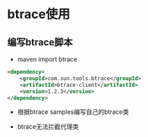 # btrace使用
## 编写btrace脚本
* maven import btrace
```xml
<dependency>
    <groupId>com.sun.tools.btrace</groupId>
    <artifactId>btrace-client</artifactId>
    <version>1.2.3</version>
</dependency>
```

* 根据btrace samples编写自己的btrace类

* btrace无法拦截代理类

